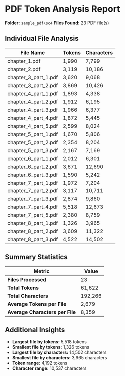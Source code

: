 # PDF Token Analysis Report
**Folder:** `sample_pdf\sc4`
**Files Found:** 23 PDF file(s)

## Individual File Analysis

| File Name | Tokens | Characters |
|-----------|--------|------------|
| chapter_1.pdf | 1,990 | 7,799 |
| chapter_2.pdf | 3,119 | 10,186 |
| chapter_3_part_1.pdf | 3,620 | 9,068 |
| chapter_3_part_2.pdf | 3,869 | 10,426 |
| chapter_4_part_1.pdf | 1,893 | 4,338 |
| chapter_4_part_2.pdf | 1,912 | 6,195 |
| chapter_4_part_3.pdf | 1,966 | 6,377 |
| chapter_4_part_4.pdf | 1,872 | 5,445 |
| chapter_4_part_5.pdf | 2,599 | 8,024 |
| chapter_5_part_1.pdf | 1,670 | 5,806 |
| chapter_5_part_2.pdf | 2,354 | 8,204 |
| chapter_5_part_3.pdf | 2,167 | 7,169 |
| chapter_6_part_1.pdf | 2,012 | 6,301 |
| chapter_6_part_2.pdf | 3,671 | 12,690 |
| chapter_6_part_3.pdf | 1,590 | 5,242 |
| chapter_7_part_1.pdf | 1,972 | 7,204 |
| chapter_7_part_2.pdf | 3,117 | 10,711 |
| chapter_7_part_3.pdf | 2,874 | 9,860 |
| chapter_7_part_4.pdf | 5,518 | 12,673 |
| chapter_7_part_5.pdf | 2,380 | 8,759 |
| chapter_8_part_1.pdf | 1,326 | 3,965 |
| chapter_8_part_2.pdf | 3,609 | 11,322 |
| chapter_8_part_3.pdf | 4,522 | 14,502 |

## Summary Statistics

| Metric | Value |
|--------|-------|
| **Files Processed** | 23 |
| **Total Tokens** | 61,622 |
| **Total Characters** | 192,266 |
| **Average Tokens per File** | 2,679 |
| **Average Characters per File** | 8,359 |

## Additional Insights

- **Largest file by tokens:** 5,518 tokens
- **Smallest file by tokens:** 1,326 tokens
- **Largest file by characters:** 14,502 characters
- **Smallest file by characters:** 3,965 characters
- **Token range:** 4,192 tokens
- **Character range:** 10,537 characters
